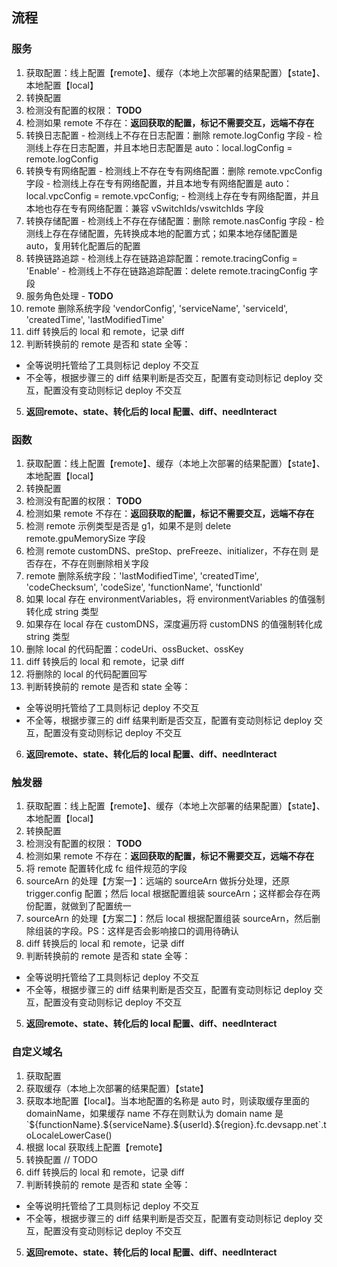 ## 流程

### 服务

1. 获取配置：线上配置【remote】、缓存（本地上次部署的结果配置）【state】、本地配置【local】
2. 转换配置
  1. 检测没有配置的权限： **TODO**
  2. 检测如果 remote 不存在：**返回获取的配置，标记不需要交互，远端不存在**
  3. 转换日志配置
    - 检测线上不存在日志配置：删除 remote.logConfig 字段
    - 检测线上存在日志配置，并且本地日志配置是 auto：local.logConfig = remote.logConfig 
  4. 转换专有网络配置
    - 检测线上不存在专有网络配置：删除 remote.vpcConfig 字段
    - 检测线上存在专有网络配置，并且本地专有网络配置是 auto：local.vpcConfig = remote.vpcConfig;
    - 检测线上存在专有网络配置，并且本地也存在专有网络配置：兼容 vSwitchIds/vswitchIds 字段
  5. 转换存储配置
    - 检测线上不存在存储配置：删除 remote.nasConfig 字段
    - 检测线上存在存储配置，先转换成本地的配置方式；如果本地存储配置是 auto，复用转化配置后的配置
  6. 转换链路追踪
    - 检测线上存在链路追踪配置：remote.tracingConfig = 'Enable'
    - 检测线上不存在链路追踪配置：delete remote.tracingConfig 字段
  7. 服务角色处理
    - **TODO**
  8. remote 删除系统字段 'vendorConfig', 'serviceName', 'serviceId', 'createdTime', 'lastModifiedTime'
3. diff 转换后的 local 和 remote，记录 diff
4. 判断转换前的 remote 是否和 state 全等：
  - 全等说明托管给了工具则标记 deploy 不交互
  - 不全等，根据步骤三的 diff 结果判断是否交互，配置有变动则标记 deploy 交互，配置没有变动则标记 deploy 不交互
5. **返回remote、state、转化后的 local 配置、diff、needInteract**


### 函数

1. 获取配置：线上配置【remote】、缓存（本地上次部署的结果配置）【state】、本地配置【local】
2. 转换配置
  1. 检测没有配置的权限： **TODO**
  2. 检测如果 remote 不存在：**返回获取的配置，标记不需要交互，远端不存在**
  3. 检测 remote 示例类型是否是 g1，如果不是则 delete remote.gpuMemorySize 字段
  4. 检测 remote customDNS、preStop、preFreeze、initializer，不存在则 是否存在，不存在则删除相关字段
  5. remote 删除系统字段：'lastModifiedTime', 'createdTime', 'codeChecksum', 'codeSize', 'functionName', 'functionId'
  6. 如果 local 存在 environmentVariables，将 environmentVariables 的值强制转化成 string 类型
  7. 如果存在 local 存在 customDNS，深度遍历将 customDNS 的值强制转化成 string 类型
  8. 删除 local 的代码配置：codeUri、ossBucket、ossKey
3. diff 转换后的 local 和 remote，记录 diff
4. 将删除的 local 的代码配置回写
5. 判断转换前的 remote 是否和 state 全等：
  - 全等说明托管给了工具则标记 deploy 不交互
  - 不全等，根据步骤三的 diff 结果判断是否交互，配置有变动则标记 deploy 交互，配置没有变动则标记 deploy 不交互
6. **返回remote、state、转化后的 local 配置、diff、needInteract**


### 触发器
1. 获取配置：线上配置【remote】、缓存（本地上次部署的结果配置）【state】、本地配置【local】
2. 转换配置
  1. 检测没有配置的权限： **TODO**
  2. 检测如果 remote 不存在：**返回获取的配置，标记不需要交互，远端不存在**
  3. 将 remote 配置转化成 fc 组件规范的字段
  4. sourceArn 的处理【方案一】：远端的 sourceArn 做拆分处理，还原 trigger.config 配置；然后 local 根据配置组装 sourceArn；这样都会存在两份配置，就做到了配置统一
  5. sourceArn 的处理【方案二】：然后 local 根据配置组装 sourceArn，然后删除组装的字段。PS：这样是否会影响接口的调用待确认
3. diff 转换后的 local 和 remote，记录 diff
4. 判断转换前的 remote 是否和 state 全等：
  - 全等说明托管给了工具则标记 deploy 不交互
  - 不全等，根据步骤三的 diff 结果判断是否交互，配置有变动则标记 deploy 交互，配置没有变动则标记 deploy 不交互
5. **返回remote、state、转化后的 local 配置、diff、needInteract**

### 自定义域名
1. 获取配置
  1. 获取缓存（本地上次部署的结果配置）【state】
  2. 获取本地配置【local】。当本地配置的名称是 auto 时，则读取缓存里面的 domainName，如果缓存 name 不存在则默认为 domain name 是 \`\${functionName}.\${serviceName}.\${userId}.\${region}.fc.devsapp.net\`.toLocaleLowerCase()
  3. 根据 local 获取线上配置【remote】
2. 转换配置
  // TODO
3. diff 转换后的 local 和 remote，记录 diff
4. 判断转换前的 remote 是否和 state 全等：
  - 全等说明托管给了工具则标记 deploy 不交互
  - 不全等，根据步骤三的 diff 结果判断是否交互，配置有变动则标记 deploy 交互，配置没有变动则标记 deploy 不交互
5. **返回remote、state、转化后的 local 配置、diff、needInteract**

